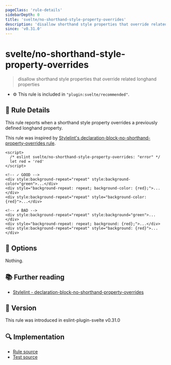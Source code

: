 ```yaml
---
pageClass: 'rule-details'
sidebarDepth: 0
title: 'svelte/no-shorthand-style-property-overrides'
description: 'disallow shorthand style properties that override related longhand properties'
since: 'v0.31.0'
---
```


# svelte/no-shorthand-style-property-overrides

> disallow shorthand style properties that override related longhand properties

- :gear: This rule is included in `"plugin:svelte/recommended"`.

## :book: Rule Details

This rule reports when a shorthand style property overrides a previously defined longhand property.

This rule was inspired by [Stylelint's declaration-block-no-shorthand-property-overrides rule](https://stylelint.io/user-guide/rules/list/declaration-block-no-shorthand-property-overrides/).

<ESLintCodeBlock>

<!--eslint-skip-->

```svelte
<script>
  /* eslint svelte/no-shorthand-style-property-overrides: "error" */
  let red = 'red'
</script>

<!-- ✓ GOOD -->
<div style:background-repeat="repeat" style:background-color="green">...</div>
<div style="background-repeat: repeat; background-color: {red};">...</div>
<div style:background-repeat="repeat" style="background-color: {red}">...</div>

<!-- ✗ BAD -->
<div style:background-repeat="repeat" style:background="green">...</div>
<div style="background-repeat: repeat; background: {red};">...</div>
<div style:background-repeat="repeat" style="background: {red}">...</div>
```

</ESLintCodeBlock>

## :wrench: Options

Nothing.

## :books: Further reading

- [Stylelint - declaration-block-no-shorthand-property-overrides]

[stylelint - declaration-block-no-shorthand-property-overrides]: https://stylelint.io/user-guide/rules/list/declaration-block-no-shorthand-property-overrides/

## :rocket: Version

This rule was introduced in eslint-plugin-svelte v0.31.0

## :mag: Implementation

- [Rule source](https://github.com/sveltejs/eslint-plugin-svelte/blob/main/src/rules/no-shorthand-style-property-overrides.ts)
- [Test source](https://github.com/sveltejs/eslint-plugin-svelte/blob/main/tests/src/rules/no-shorthand-style-property-overrides.ts)
